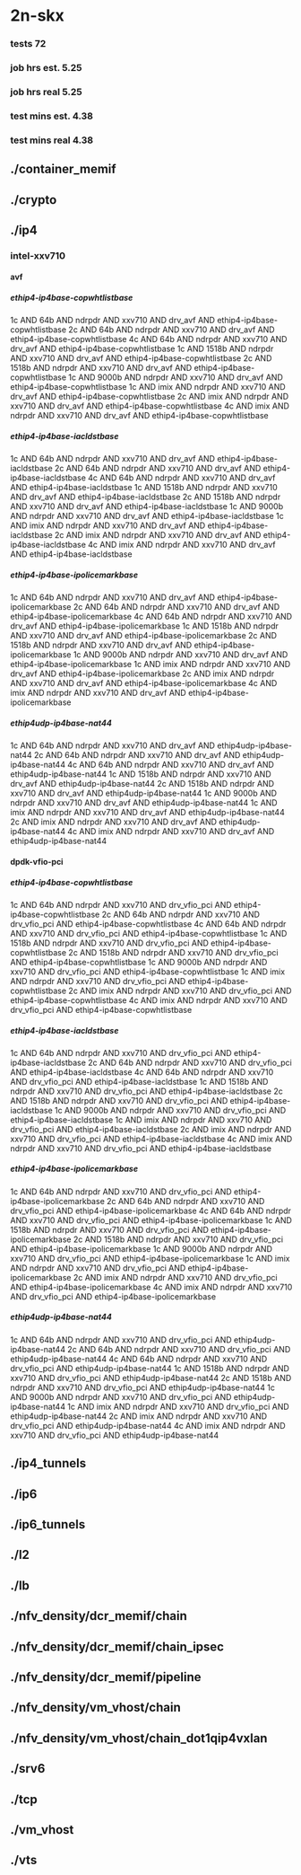 # 2n-skx
### tests 72
### job hrs est. 5.25
### job hrs real 5.25
### test mins est. 4.38
### test mins real 4.38
## ./container_memif
## ./crypto
## ./ip4
### intel-xxv710
#### avf
##### ethip4-ip4base-copwhtlistbase
1c AND 64b AND ndrpdr AND xxv710 AND drv_avf AND ethip4-ip4base-copwhtlistbase
2c AND 64b AND ndrpdr AND xxv710 AND drv_avf AND ethip4-ip4base-copwhtlistbase
4c AND 64b AND ndrpdr AND xxv710 AND drv_avf AND ethip4-ip4base-copwhtlistbase
1c AND 1518b AND ndrpdr AND xxv710 AND drv_avf AND ethip4-ip4base-copwhtlistbase
2c AND 1518b AND ndrpdr AND xxv710 AND drv_avf AND ethip4-ip4base-copwhtlistbase
1c AND 9000b AND ndrpdr AND xxv710 AND drv_avf AND ethip4-ip4base-copwhtlistbase
1c AND imix AND ndrpdr AND xxv710 AND drv_avf AND ethip4-ip4base-copwhtlistbase
2c AND imix AND ndrpdr AND xxv710 AND drv_avf AND ethip4-ip4base-copwhtlistbase
4c AND imix AND ndrpdr AND xxv710 AND drv_avf AND ethip4-ip4base-copwhtlistbase
##### ethip4-ip4base-iacldstbase
1c AND 64b AND ndrpdr AND xxv710 AND drv_avf AND ethip4-ip4base-iacldstbase
2c AND 64b AND ndrpdr AND xxv710 AND drv_avf AND ethip4-ip4base-iacldstbase
4c AND 64b AND ndrpdr AND xxv710 AND drv_avf AND ethip4-ip4base-iacldstbase
1c AND 1518b AND ndrpdr AND xxv710 AND drv_avf AND ethip4-ip4base-iacldstbase
2c AND 1518b AND ndrpdr AND xxv710 AND drv_avf AND ethip4-ip4base-iacldstbase
1c AND 9000b AND ndrpdr AND xxv710 AND drv_avf AND ethip4-ip4base-iacldstbase
1c AND imix AND ndrpdr AND xxv710 AND drv_avf AND ethip4-ip4base-iacldstbase
2c AND imix AND ndrpdr AND xxv710 AND drv_avf AND ethip4-ip4base-iacldstbase
4c AND imix AND ndrpdr AND xxv710 AND drv_avf AND ethip4-ip4base-iacldstbase
##### ethip4-ip4base-ipolicemarkbase
1c AND 64b AND ndrpdr AND xxv710 AND drv_avf AND ethip4-ip4base-ipolicemarkbase
2c AND 64b AND ndrpdr AND xxv710 AND drv_avf AND ethip4-ip4base-ipolicemarkbase
4c AND 64b AND ndrpdr AND xxv710 AND drv_avf AND ethip4-ip4base-ipolicemarkbase
1c AND 1518b AND ndrpdr AND xxv710 AND drv_avf AND ethip4-ip4base-ipolicemarkbase
2c AND 1518b AND ndrpdr AND xxv710 AND drv_avf AND ethip4-ip4base-ipolicemarkbase
1c AND 9000b AND ndrpdr AND xxv710 AND drv_avf AND ethip4-ip4base-ipolicemarkbase
1c AND imix AND ndrpdr AND xxv710 AND drv_avf AND ethip4-ip4base-ipolicemarkbase
2c AND imix AND ndrpdr AND xxv710 AND drv_avf AND ethip4-ip4base-ipolicemarkbase
4c AND imix AND ndrpdr AND xxv710 AND drv_avf AND ethip4-ip4base-ipolicemarkbase
##### ethip4udp-ip4base-nat44
1c AND 64b AND ndrpdr AND xxv710 AND drv_avf AND ethip4udp-ip4base-nat44
2c AND 64b AND ndrpdr AND xxv710 AND drv_avf AND ethip4udp-ip4base-nat44
4c AND 64b AND ndrpdr AND xxv710 AND drv_avf AND ethip4udp-ip4base-nat44
1c AND 1518b AND ndrpdr AND xxv710 AND drv_avf AND ethip4udp-ip4base-nat44
2c AND 1518b AND ndrpdr AND xxv710 AND drv_avf AND ethip4udp-ip4base-nat44
1c AND 9000b AND ndrpdr AND xxv710 AND drv_avf AND ethip4udp-ip4base-nat44
1c AND imix AND ndrpdr AND xxv710 AND drv_avf AND ethip4udp-ip4base-nat44
2c AND imix AND ndrpdr AND xxv710 AND drv_avf AND ethip4udp-ip4base-nat44
4c AND imix AND ndrpdr AND xxv710 AND drv_avf AND ethip4udp-ip4base-nat44
#### dpdk-vfio-pci
##### ethip4-ip4base-copwhtlistbase
1c AND 64b AND ndrpdr AND xxv710 AND drv_vfio_pci AND ethip4-ip4base-copwhtlistbase
2c AND 64b AND ndrpdr AND xxv710 AND drv_vfio_pci AND ethip4-ip4base-copwhtlistbase
4c AND 64b AND ndrpdr AND xxv710 AND drv_vfio_pci AND ethip4-ip4base-copwhtlistbase
1c AND 1518b AND ndrpdr AND xxv710 AND drv_vfio_pci AND ethip4-ip4base-copwhtlistbase
2c AND 1518b AND ndrpdr AND xxv710 AND drv_vfio_pci AND ethip4-ip4base-copwhtlistbase
1c AND 9000b AND ndrpdr AND xxv710 AND drv_vfio_pci AND ethip4-ip4base-copwhtlistbase
1c AND imix AND ndrpdr AND xxv710 AND drv_vfio_pci AND ethip4-ip4base-copwhtlistbase
2c AND imix AND ndrpdr AND xxv710 AND drv_vfio_pci AND ethip4-ip4base-copwhtlistbase
4c AND imix AND ndrpdr AND xxv710 AND drv_vfio_pci AND ethip4-ip4base-copwhtlistbase
##### ethip4-ip4base-iacldstbase
1c AND 64b AND ndrpdr AND xxv710 AND drv_vfio_pci AND ethip4-ip4base-iacldstbase
2c AND 64b AND ndrpdr AND xxv710 AND drv_vfio_pci AND ethip4-ip4base-iacldstbase
4c AND 64b AND ndrpdr AND xxv710 AND drv_vfio_pci AND ethip4-ip4base-iacldstbase
1c AND 1518b AND ndrpdr AND xxv710 AND drv_vfio_pci AND ethip4-ip4base-iacldstbase
2c AND 1518b AND ndrpdr AND xxv710 AND drv_vfio_pci AND ethip4-ip4base-iacldstbase
1c AND 9000b AND ndrpdr AND xxv710 AND drv_vfio_pci AND ethip4-ip4base-iacldstbase
1c AND imix AND ndrpdr AND xxv710 AND drv_vfio_pci AND ethip4-ip4base-iacldstbase
2c AND imix AND ndrpdr AND xxv710 AND drv_vfio_pci AND ethip4-ip4base-iacldstbase
4c AND imix AND ndrpdr AND xxv710 AND drv_vfio_pci AND ethip4-ip4base-iacldstbase
##### ethip4-ip4base-ipolicemarkbase
1c AND 64b AND ndrpdr AND xxv710 AND drv_vfio_pci AND ethip4-ip4base-ipolicemarkbase
2c AND 64b AND ndrpdr AND xxv710 AND drv_vfio_pci AND ethip4-ip4base-ipolicemarkbase
4c AND 64b AND ndrpdr AND xxv710 AND drv_vfio_pci AND ethip4-ip4base-ipolicemarkbase
1c AND 1518b AND ndrpdr AND xxv710 AND drv_vfio_pci AND ethip4-ip4base-ipolicemarkbase
2c AND 1518b AND ndrpdr AND xxv710 AND drv_vfio_pci AND ethip4-ip4base-ipolicemarkbase
1c AND 9000b AND ndrpdr AND xxv710 AND drv_vfio_pci AND ethip4-ip4base-ipolicemarkbase
1c AND imix AND ndrpdr AND xxv710 AND drv_vfio_pci AND ethip4-ip4base-ipolicemarkbase
2c AND imix AND ndrpdr AND xxv710 AND drv_vfio_pci AND ethip4-ip4base-ipolicemarkbase
4c AND imix AND ndrpdr AND xxv710 AND drv_vfio_pci AND ethip4-ip4base-ipolicemarkbase
##### ethip4udp-ip4base-nat44
1c AND 64b AND ndrpdr AND xxv710 AND drv_vfio_pci AND ethip4udp-ip4base-nat44
2c AND 64b AND ndrpdr AND xxv710 AND drv_vfio_pci AND ethip4udp-ip4base-nat44
4c AND 64b AND ndrpdr AND xxv710 AND drv_vfio_pci AND ethip4udp-ip4base-nat44
1c AND 1518b AND ndrpdr AND xxv710 AND drv_vfio_pci AND ethip4udp-ip4base-nat44
2c AND 1518b AND ndrpdr AND xxv710 AND drv_vfio_pci AND ethip4udp-ip4base-nat44
1c AND 9000b AND ndrpdr AND xxv710 AND drv_vfio_pci AND ethip4udp-ip4base-nat44
1c AND imix AND ndrpdr AND xxv710 AND drv_vfio_pci AND ethip4udp-ip4base-nat44
2c AND imix AND ndrpdr AND xxv710 AND drv_vfio_pci AND ethip4udp-ip4base-nat44
4c AND imix AND ndrpdr AND xxv710 AND drv_vfio_pci AND ethip4udp-ip4base-nat44
## ./ip4_tunnels
## ./ip6
## ./ip6_tunnels
## ./l2
## ./lb
## ./nfv_density/dcr_memif/chain
## ./nfv_density/dcr_memif/chain_ipsec
## ./nfv_density/dcr_memif/pipeline
## ./nfv_density/vm_vhost/chain
## ./nfv_density/vm_vhost/chain_dot1qip4vxlan
## ./srv6
## ./tcp
## ./vm_vhost
## ./vts
